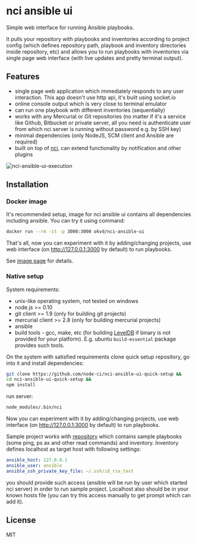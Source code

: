# nci ansible ui

Simple web interface for running Ansible playbooks.

It pulls your repository with playbooks and inventories according to project
config (which defines repository path, playbook and inventory directories inside
repository, etc) and allows you to run playbooks with inventories via single
page web interface (with live updates and pretty terminal output).


## Features

* single page web application which immediately responds to any
user interaction. This app doesn't use http api, it's built using socket.io
* online console output which is very close to terminal emulator
* can run one playbook with different inventories (sequentially)
* works with any Mercurial or Git repositories (no matter if it's a service like
Github, Bitbucket or private server, all you need is authenticate user from
which nci server is running without password e.g. by SSH key)
* minimal dependencies (only NodeJS, SCM client and Ansible are required)
* built on top of [nci](https://github.com/node-ci/nci), can extend
functionality by notification and other plugins

![nci-ansible-ui-execution](https://cloud.githubusercontent.com/assets/465522/21159795/e281871a-c19b-11e6-9dea-aac57440dffe.png)


## Installation


### Docker image

It's recommended setup, image for nci ansible ui contains all dependencies
including ansible. You can try it using command:

```sh
docker run --rm -it -p 3000:3000 okvd/nci-ansible-ui
```

That's all, now you can experiment with it by adding/changing projects,
use web interface (on http://127.0.0.1:3000 by default) to run playbooks.

See [image page](https://hub.docker.com/r/okvd/nci-ansible-ui) for details.


### Native setup

System requirements:

* unix-like operating system, not tested on windows
* node.js >= 0.10
* git client >= 1.9 (only for building git projects)
* mercurial client >= 2.8 (only for building mercurial projects)
* ansible
* build tools - gcc, make, etc
(for building [LevelDB](https://github.com/level/leveldown) if binary is not
provided for your platform). E.g. ubuntu `build-essential` package provides
such tools.

On the system with satisfied requirements clone quick setup repository,
go into it and install dependencies:

```sh
git clone https://github.com/node-ci/nci-ansible-ui-quick-setup &&
cd nci-ansible-ui-quick-setup &&
npm install
```

run server:


```sh
node_modules/.bin/nci
```

Now you can experiment with it by adding/changing projects,
use web interface (on http://127.0.0.1:3000 by default) to run playbooks.

Sample project works with
[repository](https://github.com/node-ci/nci-ansible-ui-sample-playbook)
which contains sample playbooks (some ping, ps ax and other read commands) and
inventory. Inventory defines localhost as target host with following
settings:

```yaml
ansible_host: 127.0.0.1
ansible_user: ansible
ansible_ssh_private_key_file: ~/.ssh/id_rsa_test
```

you should provide such access (ansible will be run by user which started nci
server) in order to run sample project. Localhost
also should be in your known hosts file (you can try this access manually
to get prompt which can add it).


## License

MIT
